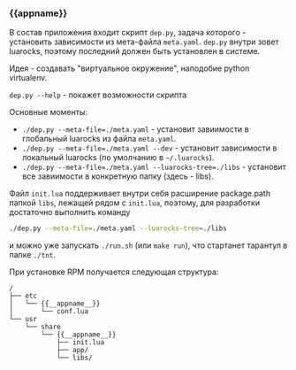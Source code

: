### {{__appname__}}

В состав приложения входит скрипт `dep.py`, задача которого - установить зависимости из мета-файла `meta.yaml`. `dep.py` внутри зовет luarocks, поэтому последний должен быть установлен в системе.

Идея - создавать "виртуальное окружение", наподобие python virtualenv.

`dep.py --help` - покажет возможности скрипта

Основные моменты:

* `./dep.py --meta-file=./meta.yaml` - установит завиимости в глобальный luarocks из файла `meta.yaml`.
* `./dep.py --meta-file=./meta.yaml --dev` - установит зависимости в локальный luarocks (по умолчанию в `~/.luarocks`).
* `./dep.py --meta-file=./meta.yaml --luarocks-tree=./libs` - установит все завиимости в конкретную папку (здесь - libs).

Файл `init.lua` поддерживает внутри себя расширение package.path папкой `libs`, лежащей рядом с `init.lua`, поэтому, для разработки достаточно выполнить команду
```bash
./dep.py --meta-file=./meta.yaml --luarocks-tree=./libs
```
и можно уже запускать `./run.sh` (или `make run`), что стартанет тарантул в папке `./tnt`.


При установке RPM получается следующая структура:
```
/
├── etc
│   └── {{__appname__}}
│       └── conf.lua
└── usr
    └── share
        └── {{__appname__}}
            ├── init.lua
            ├── app/
            └── libs/
```
